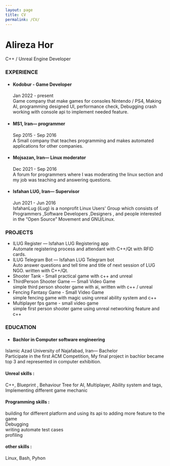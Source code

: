 ```yaml
---
layout: page
title: CV
permalink: /CV/
---
```

  
# Alireza Hor  
C++ / Unreal Engine Developer  

### EXPERIENCE  
  - #### Kodobur - Game Developer  
    Jan 2022 - present  
 Game company that make games for consoles Nintendo / PS4, Making AI, programming designed UI, performance check, Debugging crash working with console api to implement needed feature.  
  - #### MS1, Iran— programmer  
    Sep 2015 - Sep 2016  
A Small company that teaches programming and makes automated applications for other companies.  
  - #### Mojsazan, Iran— Linux moderator  
    Dec 2021 - Sep 2016  
A forum for programmers where I was moderating the linux section and my job was teaching and answering questions.  
  - #### Isfahan LUG, Iran— Supervisor  
    Jun 2021 - Jun 2016  
IsfahanLug (iLug) is a nonprofit Linux Users' Group which consists of Programmers ,Software Developers ,Designers , and people interested in the “Open Source” Movement and GNU/Linux.  

 ### PROJECTS  
 - ILUG Register — Isfahan LUG Registering app  
  Automate registering process and attendant with C++/Qt with RFID cards.  
 - ILUG Telegram Bot — Isfahan LUG Telegram bot  
  Auto answer questions and tell time and title of next session of LUG NGO. written with C++/Qt.  
 - Shooter Tank - Small practical game with c++ and unreal   
 - ThirdPerson Shooter Game — Small Video Game  
  simple third person shooter game with ai, written with c++ / unreal   
 - Fencing Fantasy Game - Small Video Game  
  simple fencing game with magic using unreal ability system and c++  
 - Multiplayer fps game - small video game  
  simple first person shooter game using unreal networking feature and c++  

 ### EDUCATION  
   - #### Bachlor in Computer software engineering  
Islamic Azad University of Najafabad, Iran— Bachelor  
Participate in the first ACM Competition, My final project in bachlor became top 3 and represented in computer exhibition.  
  
#### Unreal skills :  
C++, Blueprint , Behaviour Tree for AI, Multiplayer, Ability system and tags, Implementing different game mechanic  
  
#### Programming skills :
building for different platform and using its api to adding more feature to the game  
Debugging  
writing automate test cases  
profiling  
  
 #### other skills :  
 Linux, Bash, Pyhon  
